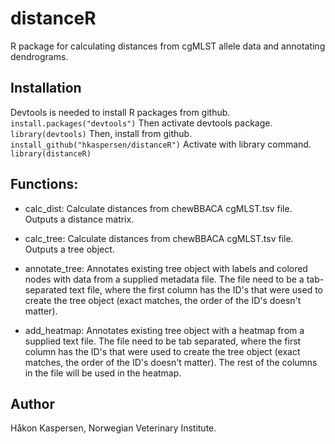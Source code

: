 # distanceR
R package for calculating distances from cgMLST allele data and annotating dendrograms.

## Installation
Devtools is needed to install R packages from github.
`install.packages("devtools")`
Then activate devtools package.
`library(devtools)`
Then, install from github.
`install_github("hkaspersen/distanceR")`
Activate with library command.
`library(distanceR)`

## Functions:

- calc_dist: Calculate distances from chewBBACA cgMLST.tsv file. Outputs a distance matrix.

- calc_tree: Calculate distances from chewBBACA cgMLST.tsv file. Outputs a tree object.

- annotate_tree: Annotates existing tree object with labels and colored nodes with data from a supplied metadata file. The file need to be a tab-separated text file, where the first column has the ID's that were used to create the tree object (exact matches, the order of the ID's doesn't matter).

- add_heatmap: Annotates existing tree object with a heatmap from a supplied text file. The file need to be tab separated, where the first column has the ID's that were used to create the tree object (exact matches, the order of the ID's doesn't matter). The rest of the columns in the file will be used in the heatmap.

## Author
Håkon Kaspersen, Norwegian Veterinary Institute.
